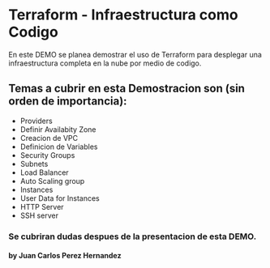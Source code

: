 # **Terraform - Infraestructura como Codigo**

En este DEMO se planea demostrar el uso de Terraform para desplegar una infraestructura completa en la nube por medio de codigo.

## Temas a cubrir en esta Demostracion son (sin orden de importancia):

- Providers
- Definir Availabity Zone
- Creacion de VPC
- Definicion de Variables
- Security Groups
- Subnets
- Load Balancer
- Auto Scaling group
- Instances
- User Data for Instances
- HTTP Server
- SSH server

### Se cubriran dudas despues de la presentacion de esta DEMO.

#### **by Juan Carlos Perez Hernandez**
